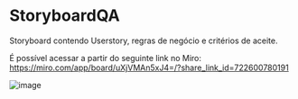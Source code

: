 # StoryboardQA
Storyboard contendo Userstory, regras de negócio e critérios de aceite.

É possível acessar a partir do seguinte link no Miro:
https://miro.com/app/board/uXjVMAn5xJ4=/?share_link_id=722600780191

![image](https://github.com/RubenUeber/StoryboardQA/assets/91032603/07e4dd74-8c5d-4184-a288-a5cb903ad838)
